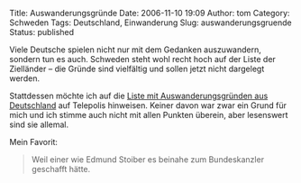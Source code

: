 Title: Auswanderungsgründe
Date: 2006-11-10 19:09
Author: tom
Category: Schweden
Tags: Deutschland, Einwanderung
Slug: auswanderungsgruende
Status: published

Viele Deutsche spielen nicht nur mit dem Gedanken auszuwandern, sondern
tun es auch. Schweden steht wohl recht hoch auf der Liste der Zielländer
– die Gründe sind vielfältig und sollen jetzt nicht dargelegt werden.

Stattdessen möchte ich auf die [Liste mit Auswanderungsgründen aus
Deutschland](http://www.heise.de/tp/r4/artikel/23/23918/1.html) auf
Telepolis hinweisen. Keiner davon war zwar ein Grund für mich und ich
stimme auch nicht mit allen Punkten überein, aber lesenswert sind sie
allemal.

Mein Favorit:

> Weil einer wie Edmund Stoiber es beinahe zum Bundeskanzler geschafft
> hätte.

